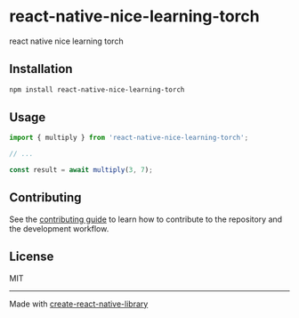 # react-native-nice-learning-torch

react native nice learning torch

## Installation

```sh
npm install react-native-nice-learning-torch
```

## Usage

```js
import { multiply } from 'react-native-nice-learning-torch';

// ...

const result = await multiply(3, 7);
```

## Contributing

See the [contributing guide](CONTRIBUTING.md) to learn how to contribute to the repository and the development workflow.

## License

MIT

---

Made with [create-react-native-library](https://github.com/callstack/react-native-builder-bob)
